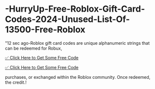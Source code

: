 # -HurryUp-Free-Roblox-Gift-Card-Codes-2024-Unused-List-Of-13500-Free-Roblox
"12 sec ago-Roblox gift card codes are unique alphanumeric strings that can be redeemed for Robux,    

[✅ Click Here to Get Some Free Code](https://appbitly.com/oIFMp)  

[✅ Click Here to Get Some Free Code](https://appbitly.com/oIFMp)      


purchases, or exchanged within the Roblox community. Once redeemed, the credit.!
